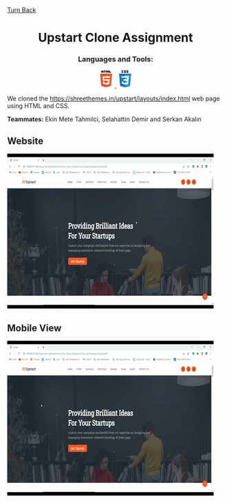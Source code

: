 [Turn Back](../../../)

<h1 align="center">Upstart Clone Assignment</h1>

<h3 align="center">Languages and Tools:</h3>
<p align="center"><a href="https://www.w3.org/html/" target="_blank" rel="noreferrer"> <img src="https://raw.githubusercontent.com/devicons/devicon/master/icons/html5/html5-original-wordmark.svg" alt="html5" width="40" height="40"/> </a> <a href="https://www.w3schools.com/css/" target="_blank" rel="noreferrer"> <img src="https://raw.githubusercontent.com/devicons/devicon/master/icons/css3/css3-original-wordmark.svg" alt="css3" width="40" height="40"/> </a></p>


We cloned the https://shreethemes.in/upstart/layouts/index.html web page using HTML and CSS.

<b>Teammates:</b> Ekin Mete Tahmilci, Selahattin Demir and Serkan Akalın 


## Website

![alt text](https://github.com/waroi/TurkcellFrontend2023/blob/develop/Ogrenciler/SelahattinDemir/Ders_Sonu_Odevleri/css/GroupHomework/images/Web-View.gif)

## Mobile View

![alt text](https://github.com/waroi/TurkcellFrontend2023/blob/develop/Ogrenciler/SelahattinDemir/Ders_Sonu_Odevleri/css/GroupHomework/images/Mobil-View.gif)
